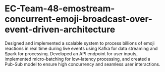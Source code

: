 # EC-Team-48-emostream-concurrent-emoji-broadcast-over-event-driven-architecture
Designed and implemented a scalable system to process billions of emoji reactions in real time during live events using Kafka for data streaming and Spark for processing.
Developed an API endpoint for user inputs, implemented micro-batching for low-latency processing, and created a Pub-Sub model to ensure high concurrency and seamless user interactions.
